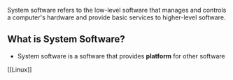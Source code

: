 System software refers to the low-level software that manages and controls a computer's hardware and provide basic services to higher-level software.

## What is System Software?

- System software is a software that provides **platform** for other software




[[Linux]]